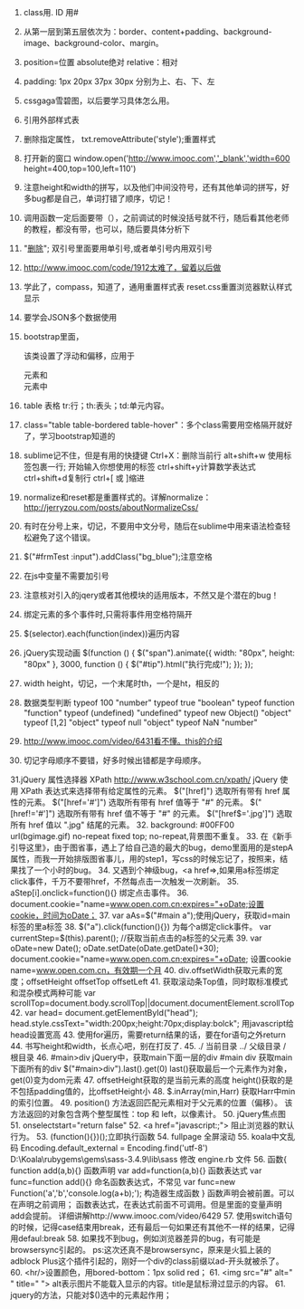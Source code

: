 1. class用.  ID 用#
2. 从第一层到第五层依次为：border、content+padding、background-image、background-color、margin。
3. position=位置 absolute绝对 relative：相对
4. padding: 1px 20px 37px 30px 分别为上、右、下、左
5. cssgaga雪碧图，以后要学习具体怎么用。
6. <link rel="stylesheet" type="text/css" href="css/style.css"> 引用外部样式表
7. 删除指定属性，	txt.removeAttribute('style');重置样式
8. 打开新的窗口   window.open('http://www.imooc.com','_blank','width=600 height=400,top=100,left=110')
9. 注意height和width的拼写，以及他们中间没符号，还有其他单词的拼写，好多bug都是自己，单词打错了顺序，切记！
10.	调用函数一定后面要带（），之前调试的时候没括号就不行，随后看其他老师的教程，都没有带，也可以，随后要具体分析下
11.	"<a href='javascript:;' onclick='del(this)' >删除</a>"; 双引号里面要用单引号,或者单引号内用双引号
13.	http://www.imooc.com/code/1912太难了，留着以后做
13. 学此了，compass，知道了，通用重置样式表	reset.css重置浏览器默认样式显示
14. 要学会JSON多个数据使用
15. bootstrap里面， <dl class="dl-horizontal"> </dl> 该类设置了浮动和偏移，应用于 <dl> 元素和 <dt> 元素中
16.	table 表格 tr:行；th:表头；td:单元内容。
17.	class="table table-bordered table-hover"：多个class需要用空格隔开就好了，学习bootstrap知道的
18.	sublime记不住，但是有用的快捷键
	Ctrl+X：删除当前行
	alt+shift+w 使用标签包裹一行; 开始输入你想使用的标签
	ctrl+shift+y计算数学表达式
	ctrl+shift+d复制行
	ctrl+[ 或 ]缩进
19.	normalize和reset都是重置样式的。详解normalize：http://jerryzou.com/posts/aboutNormalizeCss/
20.	有时在分号上来，切记，不要用中文分号，随后在sublime中用来语法检查轻松避免了这个错误。
21.	 $("#frmTest :input").addClass("bg_blue");注意空格
22.	 在js中变量不需要加引号
23.	 注意核对引入的jqery或者其他模块的适用版本，不然又是个潜在的bug！
24.	 绑定元素的多个事件时,只需将事件用空格符隔开
25.	 $(selector).each(function(index))遍历内容
26.	 jQuery实现动画
	  $(function () {
                $("span").animate({
                    width: "80px",
                    height: "80px"
                },
                3000, function () {
                    $("#tip").html("执行完成!");
                });
            });
27.  width    height，切记，一个末尾时th，一个是ht，相反的

28. 数据类型判断
	typeof 100           "number"
	typeof true          "boolean"
	typeof function      "function"
	typeof (undefined)   "undefined"
	typeof new Object()  "object"
	typeof [1,2]         "object"
	typeof null          "object"
	typeof NaN           "number"

29. http://www.imooc.com/video/6431看不懂。this的介绍

30. 切记字母顺序不要错，好多时候出错都是字母顺序。

31.jQuery 属性选择器 XPath http://www.w3school.com.cn/xpath/
	jQuery 使用 XPath 表达式来选择带有给定属性的元素。
	$("[href]") 选取所有带有 href 属性的元素。
	$("[href='#']") 选取所有带有 href 值等于 "#" 的元素。
	$("[href!='#']") 选取所有带有 href 值不等于 "#" 的元素。
	$("[href$='.jpg']") 选取所有 href 值以 ".jpg" 结尾的元素。
32. background: #00FF00 url(bgimage.gif) no-repeat fixed top;  no-repeat,背景图不重复。
33. 在《新手引导这里》，由于图省事，遇上了给自己造的最大的bug，demo里面用的是stepA属性，而我一开始排版图省事儿，用的step1，写css的时候忘记了，按照来，结果找了一个小时的bug。
34. 又遇到个神级bug，<a href=></a>,如果用a标签绑定click事件，千万不要带href，不然每点击一次触发一次刷新。
35. aStep[i].onclick=function(){} 绑定点击事件。
36. document.cookie="name=www.open.com.cn;expires="+oDate;设置cookie，时间为oDate；
37. var aAs=$("#main a");使用jQuery，获取id=main标签的里a标签
38. $("a").click(function(){})  为每个a绑定click事件。
	var currentStep=$(this).parent();       //获取当前点击的a标签的父元素
39. var oDate=new Date(); oDate.setDate(oDate.getDate()+30);
	document.cookie="name=www.open.com.cn;expires="+oDate;
		设置cookie name=www.open.com.cn，有效期一个月
40. div.offsetWidth获取元素的宽度；offsetHeight  offsetTop offsetLeft
41. 获取滚动条Top值，同时取标准模式和混杂模式两种可能
	var scrollTop=document.body.scrollTop||document.documentElement.scrollTop
42. var head= document.getElementById("head");
head.style.cssText="width:200px;height:70px;display:bolck"; 用javascript给head设置宽高
43. 使用for遍历，需要return结果的话，要在for语句之外return
44. 书写height和width，长点心吧，别在打反了.
45. ./ 当前目录
	../ 父级目录
	/ 根目录
46. #main>div jQuery中，获取main下面一层的div #main div 获取main下面所有的div
	$("#main>div").last().get(0) last()获取最后一个元素作为对象，get(0)变为dom元素
47. offsetHeight获取的是当前元素的高度
	height()获取的是不包括padding值的，比offsetHeight小
48. $.inArray(min,Harr) 获取Harr中min的索引位置。
49. position() 方法返回匹配元素相对于父元素的位置（偏移）。
	该方法返回的对象包含两个整型属性：top 和 left，以像素计。
50. jQuery焦点图
51. onselectstart="return false"
52. <a href="javascript:;"> 阻止浏览器的默认行为。
53. (function(){})();立即执行函数
54. fullpage 全屏滚动
55. koala中文乱码 Encoding.default_external = Encoding.find('utf-8')
	D:\Koala\rubygems\gems\sass-3.4.9\lib\sass
修改 engine.rb 文件
56. 函数{
		function add(a,b){}   函数声明
		var add=function(a,b){} 函数表达式
		var func=function add(){} 命名函数表达式，不常见
		var func=new Function('a','b','console.log(a+b);'); 构造器生成函数
		}
		函数声明会被前置。可以在声明之前调用；
		函数表达式，在表达式前面不可调用。但是里面的变量声明add会提前。
		详细讲解http://www.imooc.com/video/6429
57. 使用switch语句的时候，记得case结束用break，还有最后一句如果还有其他不一样的结果，记得用defaul:break
58. 如果找不到bug，例如浏览器差异的bug，有可能是browsersync引起的。
	ps:这次还真不是browsersync，原来是火狐上装的adblock Plus这个插件引起的，刚好一个div的class前缀以ad-开头就被杀了。
60. <hr/>设置颜色，用bored-bottom：1px solid red；
61. <img src="#" alt=" " title=" ">  alt表示图片不能载入显示的内容。title是鼠标滑过显示的内容。
61. jquery的方法，只能对$()选中的元素起作用；
